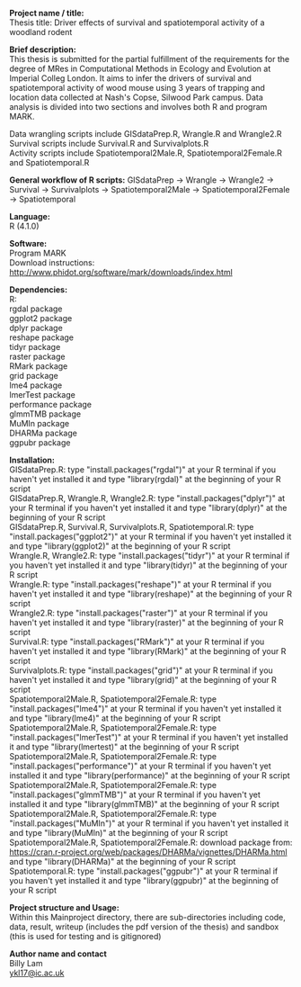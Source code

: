 **Project name / title:**
<br> Thesis title: Driver effects of survival and spatiotemporal activity of a woodland rodent

**Brief description:**
<br> This thesis is submitted for the partial fulfillment of the requirements for the degree of MRes in Computational Methods in Ecology and Evolution at Imperial Colleg London. It aims to infer the drivers of survival and spatiotemporal activity of wood mouse using 3 years of trapping and location data collected at Nash's Copse, Silwood Park campus. Data analysis is divided into two sections and involves both R and program MARK. 

Data wrangling scripts include GISdataPrep.R, Wrangle.R and Wrangle2.R
<br> Survival scripts include Survival.R and Survivalplots.R
<br> Activity scripts include Spatiotemporal2Male.R, Spatiotemporal2Female.R and Spatiotemporal.R

**General workflow of R scripts:** GISdataPrep -> Wrangle -> Wrangle2 -> Survival -> Survivalplots -> Spatiotemporal2Male -> Spatiotemporal2Female -> Spatiotemporal


**Language:**
<br> R (4.1.0)

**Software:**
<br> Program MARK
<br> Download instructions: http://www.phidot.org/software/mark/downloads/index.html

**Dependencies:**
<br> R:
<br> rgdal package
<br> ggplot2 package
<br> dplyr package
<br> reshape package
<br> tidyr package
<br> raster package
<br> RMark package
<br> grid package
<br> lme4 package
<br> lmerTest package
<br> performance package
<br> glmmTMB package
<br> MuMIn package
<br> DHARMa package
<br> ggpubr package


**Installation:** 
<br> GISdataPrep.R: type "install.packages("rgdal")" at your R terminal if you haven't yet installed it and type "library(rgdal)" at the beginning of your R script
<br> GISdataPrep.R, Wrangle.R, Wrangle2.R: type "install.packages("dplyr")" at your R terminal if you haven't yet installed it and type "library(dplyr)" at the beginning of your R script
<br> GISdataPrep.R, Survival.R, Survivalplots.R, Spatiotemporal.R: type "install.packages("ggplot2")" at your R terminal if you haven't yet installed it and type "library(ggplot2)" at the beginning of your R script
<br> Wrangle.R, Wrangle2.R: type "install.packages("tidyr")" at your R terminal if you haven't yet installed it and type "library(tidyr)" at the beginning of your R script
<br> Wrangle.R: type "install.packages("reshape")" at your R terminal if you haven't yet installed it and type "library(reshape)" at the beginning of your R script
<br> Wrangle2.R: type "install.packages("raster")" at your R terminal if you haven't yet installed it and type "library(raster)" at the beginning of your R script
<br> Survival.R: type "install.packages("RMark")" at your R terminal if you haven't yet installed it and type "library(RMark)" at the beginning of your R script
<br> Survivalplots.R: type "install.packages("grid")" at your R terminal if you haven't yet installed it and type "library(grid)" at the beginning of your R script
<br> Spatiotemporal2Male.R, Spatiotemporal2Female.R: type "install.packages("lme4")" at your R terminal if you haven't yet installed it and type "library(lme4)" at the beginning of your R script
<br> Spatiotemporal2Male.R, Spatiotemporal2Female.R: type "install.packages("lmerTest")" at your R terminal if you haven't yet installed it and type "library(lmertest)" at the beginning of your R script
<br> Spatiotemporal2Male.R, Spatiotemporal2Female.R: type "install.packages("performance")" at your R terminal if you haven't yet installed it and type "library(performance)" at the beginning of your R script
<br> Spatiotemporal2Male.R, Spatiotemporal2Female.R: type "install.packages("glmmTMB")" at your R terminal if you haven't yet installed it and type "library(glmmTMB)" at the beginning of your R script
<br> Spatiotemporal2Male.R, Spatiotemporal2Female.R: type "install.packages("MuMIn")" at your R terminal if you haven't yet installed it and type "library(MuMIn)" at the beginning of your R script
<br> Spatiotemporal2Male.R, Spatiotemporal2Female.R: download package from: https://cran.r-project.org/web/packages/DHARMa/vignettes/DHARMa.html and type "library(DHARMa)" at the beginning of your R script
<br> Spatiotemporal.R: type "install.packages("ggpubr")" at your R terminal if you haven't yet installed it and type "library(ggpubr)" at the beginning of your R script

**Project structure and Usage:**
<br> Within this Mainproject directory, there are sub-directories including code, data, result, writeup (includes the pdf version of the thesis) and sandbox (this is used for testing and is gitignored)

**Author name and contact**
<br> Billy Lam
<br> ykl17@ic.ac.uk